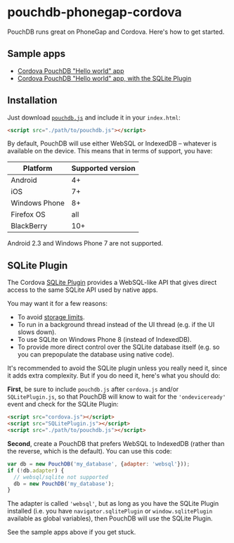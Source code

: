 # pouchdb-phonegap-cordova

PouchDB runs great on PhoneGap and Cordova. Here's how to get started.

## Sample apps

* [Cordova PouchDB "Hello world" app](https://github.com/nolanlawson/pouchdb-cordova-hello-world)
* [Cordova PouchDB "Hello world" app, with the SQLite Plugin](https://github.com/nolanlawson/pouchdb-cordova-hello-world-with-sqlite-plugin)

## Installation

Just download [`pouchdb.js`](http://pouchdb.com/guides/setup-pouchdb.html) and include it in your `index.html`:

```html
<script src="./path/to/pouchdb.js"></script>
```

By default, PouchDB will use either WebSQL or IndexedDB &ndash; whatever is available on the device. This means that in terms of support, you have:

| Platform | Supported version |
| ----- | --- |
| Android | 4+ |
| iOS | 7+ |
| Windows Phone | 8+ |
| Firefox OS | all |
| BlackBerry | 10+ |

Android 2.3 and Windows Phone 7 are not supported.

## SQLite Plugin

The Cordova [SQLite Plugin](https://github.com/brodysoft/Cordova-SQLitePlugin/) provides a WebSQL-like API that gives direct access to the same SQLite API used by native apps. 

You may want it for a few reasons:

* To avoid [storage limits](http://pouchdb.com/faq.html#data_limits).
* To run in a background thread instead of the UI thread (e.g. if the UI slows down).
* To use SQLite on Windows Phone 8 (instead of IndexedDB).
* To provide more direct control over the SQLite database itself (e.g. so you can prepopulate the database using native code).

It's recommended to avoid the SQLite plugin unless you really need it, since it adds extra complexity. But if you do need it, here's what you should do:

**First**, be sure to include `pouchdb.js` after `cordova.js` and/or `SQLitePlugin.js`, so that PouchDB will know to wait for the `'ondeviceready'` event and check for the SQLite Plugin:


```html
<script src="cordova.js"></script>
<script src="SQLitePlugin.js"></script>
<script src="./path/to/pouchdb.js"></script>
```

**Second**, create a PouchDB that prefers WebSQL to IndexedDB (rather than the reverse, which is the default). You can use this code:

```js
var db = new PouchDB('my_database', {adapter: 'websql'}));
if (!db.adapter) {
  // websql/sqlite not supported
  db = new PouchDB('my_database');
}
```

The adapter is called `'websql'`, but as long as you have the SQLite Plugin installed (i.e. you have `navigator.sqlitePlugin` or `window.sqlitePlugin` available as global variables), then PouchDB will use the SQLite Plugin.

See the sample apps above if you get stuck.